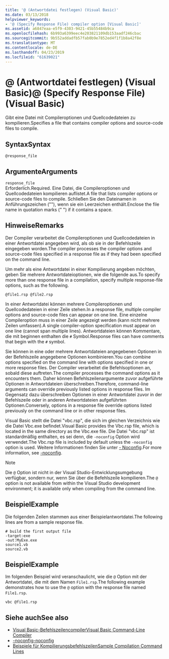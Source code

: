 ```yaml
---
title: '@ (Antwortdatei festlegen) (Visual Basic)'
ms.date: 03/13/2018
helpviewer_keywords:
- '@ (Specify Response File) compiler option [Visual Basic]'
ms.assetid: a6847eaa-e5f9-4303-9421-45b55484b9ca
ms.openlocfilehash: 6b993a6399eec4e203821109db153aadf246cbac
ms.sourcegitcommit: 9b552addadfb57fab0b9e7852ed4f1f1b8a42f8e
ms.translationtype: MT
ms.contentlocale: de-DE
ms.lasthandoff: 04/23/2019
ms.locfileid: "61639021"
---
```

# <a name="-specify-response-file-visual-basic"></a><span data-ttu-id="1dda2-102">@ (Antwortdatei festlegen) (Visual Basic)</span><span class="sxs-lookup"><span data-stu-id="1dda2-102">@ (Specify Response File) (Visual Basic)</span></span>
<span data-ttu-id="1dda2-103">Gibt eine Datei mit Compileroptionen und Quellcodedateien zu kompilieren.</span><span class="sxs-lookup"><span data-stu-id="1dda2-103">Specifies a file that contains compiler options and source-code files to compile.</span></span>  
  
## <a name="syntax"></a><span data-ttu-id="1dda2-104">Syntax</span><span class="sxs-lookup"><span data-stu-id="1dda2-104">Syntax</span></span>  
  
```  
@response_file  
```  
  
## <a name="arguments"></a><span data-ttu-id="1dda2-105">Argumente</span><span class="sxs-lookup"><span data-stu-id="1dda2-105">Arguments</span></span>  
 `response_file`  
 <span data-ttu-id="1dda2-106">Erforderlich.</span><span class="sxs-lookup"><span data-stu-id="1dda2-106">Required.</span></span> <span data-ttu-id="1dda2-107">Eine Datei, die Compileroptionen und Quellcodedateien kompilieren auflistet.</span><span class="sxs-lookup"><span data-stu-id="1dda2-107">A file that lists compiler options or source-code files to compile.</span></span> <span data-ttu-id="1dda2-108">Schließen Sie den Dateinamen in Anführungszeichen (""), wenn sie ein Leerzeichen enthält.</span><span class="sxs-lookup"><span data-stu-id="1dda2-108">Enclose the file name in quotation marks (" ") if it contains a space.</span></span>  
  
## <a name="remarks"></a><span data-ttu-id="1dda2-109">Hinweise</span><span class="sxs-lookup"><span data-stu-id="1dda2-109">Remarks</span></span>  
 <span data-ttu-id="1dda2-110">Der Compiler verarbeitet die Compileroptionen und Quellcodedateien in einer Antwortdatei angegeben wird, als ob sie in der Befehlszeile eingegeben worden.</span><span class="sxs-lookup"><span data-stu-id="1dda2-110">The compiler processes the compiler options and source-code files specified in a response file as if they had been specified on the command line.</span></span>  
  
 <span data-ttu-id="1dda2-111">Um mehr als eine Antwortdatei in einer Kompilierung angeben möchten, geben Sie mehrere Antwortdateioptionen, wie die folgende aus.</span><span class="sxs-lookup"><span data-stu-id="1dda2-111">To specify more than one response file in a compilation, specify multiple response-file options, such as the following.</span></span>  
  
```  
@file1.rsp @file2.rsp  
```  
  
 <span data-ttu-id="1dda2-112">In einer Antwortdatei können mehrere Compileroptionen und Quellcodedateien in einer Zeile stehen.</span><span class="sxs-lookup"><span data-stu-id="1dda2-112">In a response file, multiple compiler options and source-code files can appear on one line.</span></span> <span data-ttu-id="1dda2-113">Eine einzelne Compileroption muss in einer Zeile angezeigt werden (kann nicht mehrere Zeilen umfassen).</span><span class="sxs-lookup"><span data-stu-id="1dda2-113">A single compiler-option specification must appear on one line (cannot span multiple lines).</span></span> <span data-ttu-id="1dda2-114">Antwortdateien können Kommentare, die mit beginnen enthalten die `#` Symbol.</span><span class="sxs-lookup"><span data-stu-id="1dda2-114">Response files can have comments that begin with the `#` symbol.</span></span>  
  
 <span data-ttu-id="1dda2-115">Sie können in eine oder mehrere Antwortdateien angegebenen Optionen in der Befehlszeile angegebene Optionen kombinieren.</span><span class="sxs-lookup"><span data-stu-id="1dda2-115">You can combine options specified on the command line with options specified in one or more response files.</span></span> <span data-ttu-id="1dda2-116">Der Compiler verarbeitet die Befehlsoptionen an, sobald diese auftreten.</span><span class="sxs-lookup"><span data-stu-id="1dda2-116">The compiler processes the command options as it encounters them.</span></span> <span data-ttu-id="1dda2-117">Daher können Befehlszeilenargumente zuvor aufgeführte Optionen in Antwortdateien überschreiben.</span><span class="sxs-lookup"><span data-stu-id="1dda2-117">Therefore, command-line arguments can override previously listed options in response files.</span></span> <span data-ttu-id="1dda2-118">Im Gegensatz dazu überschreiben Optionen in einer Antwortdatei zuvor in der Befehlszeile oder in anderen Antwortdateien aufgeführten Optionen.</span><span class="sxs-lookup"><span data-stu-id="1dda2-118">Conversely, options in a response file override options listed previously on the command line or in other response files.</span></span>  
  
 <span data-ttu-id="1dda2-119">Visual Basic stellt die Datei "vbc.rsp", die sich im gleichen Verzeichnis wie die Datei Vbc.exe befindet.</span><span class="sxs-lookup"><span data-stu-id="1dda2-119">Visual Basic provides the Vbc.rsp file, which is located in the same directory as the Vbc.exe file.</span></span> <span data-ttu-id="1dda2-120">Die Datei "vbc.rsp" ist standardmäßig enthalten, es sei denn, die `-noconfig` Option wird verwendet.</span><span class="sxs-lookup"><span data-stu-id="1dda2-120">The Vbc.rsp file is included by default unless the `-noconfig` option is used.</span></span> <span data-ttu-id="1dda2-121">Weitere Informationen finden Sie unter [- Noconfig](../../../visual-basic/reference/command-line-compiler/noconfig.md).</span><span class="sxs-lookup"><span data-stu-id="1dda2-121">For more information, see [-noconfig](../../../visual-basic/reference/command-line-compiler/noconfig.md).</span></span>  
  
> [!NOTE]
>  <span data-ttu-id="1dda2-122">Die `@` Option ist nicht in der Visual Studio-Entwicklungsumgebung verfügbar, sondern nur, wenn Sie über die Befehlszeile kompilieren.</span><span class="sxs-lookup"><span data-stu-id="1dda2-122">The `@` option is not available from within the Visual Studio development environment; it is available only when compiling from the command line.</span></span>  
  
## <a name="example"></a><span data-ttu-id="1dda2-123">Beispiel</span><span class="sxs-lookup"><span data-stu-id="1dda2-123">Example</span></span>  
 <span data-ttu-id="1dda2-124">Die folgenden Zeilen stammen aus einer Beispielantwortdatei.</span><span class="sxs-lookup"><span data-stu-id="1dda2-124">The following lines are from a sample response file.</span></span>  
  
```console
# build the first output file  
-target:exe   
-out:MyExe.exe  
source1.vb   
source2.vb  
```  
  
## <a name="example"></a><span data-ttu-id="1dda2-125">Beispiel</span><span class="sxs-lookup"><span data-stu-id="1dda2-125">Example</span></span>  
 <span data-ttu-id="1dda2-126">Im folgenden Beispiel wird veranschaulicht, wie die `@` Option mit der Antwortdatei, die mit dem Namen `File1.rsp`.</span><span class="sxs-lookup"><span data-stu-id="1dda2-126">The following example demonstrates how to use the `@` option with the response file named `File1.rsp`.</span></span>  
  
```console
vbc @file1.rsp  
```  
  
## <a name="see-also"></a><span data-ttu-id="1dda2-127">Siehe auch</span><span class="sxs-lookup"><span data-stu-id="1dda2-127">See also</span></span>

- [<span data-ttu-id="1dda2-128">Visual Basic-Befehlszeilencompiler</span><span class="sxs-lookup"><span data-stu-id="1dda2-128">Visual Basic Command-Line Compiler</span></span>](../../../visual-basic/reference/command-line-compiler/index.md)
- [<span data-ttu-id="1dda2-129">-noconfig</span><span class="sxs-lookup"><span data-stu-id="1dda2-129">-noconfig</span></span>](../../../visual-basic/reference/command-line-compiler/noconfig.md)
- [<span data-ttu-id="1dda2-130">Beispiele für Kompilierungsbefehlszeilen</span><span class="sxs-lookup"><span data-stu-id="1dda2-130">Sample Compilation Command Lines</span></span>](../../../visual-basic/reference/command-line-compiler/sample-compilation-command-lines.md)
